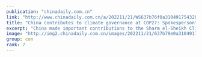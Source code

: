 ```yaml
---
publication: "chinadaily.com.cn"
link: "http://www.chinadaily.com.cn/a/202211/21/WS637b76f0a31049175432b080.html"
title: "China contributes to climate governance at COP27: Spokesperson"
excerpt: "China made important contributions to the Sharm el-Sheikh Climate Change Conference and will continue to promote a fair and reasonable global climate governing system that features win-win cooperation"
image: "http://img2.chinadaily.com.cn/images/202211/21/637b79e0a31049178c92340a.jpeg"
group: con
rank: 7
---
```

